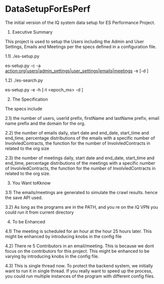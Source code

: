 # DataSetupForEsPerf
The initial version of the IQ system data setup for ES Performance Project.

1) Executive Summary

This project is used to setup the Users including the Admin and User Settings, Emails and Meetings per the specs defined in a configuration file.

1.1) ./es-setup.py

es-setup.py -c <config> -a <action:org|users|admin_settings|user_settings|emails|meetings> -e <env> [-d <debug>]

1.2) ./es-search.py

es-setup.py -e <env> -h <hash> [-t <epoch_ms> -d <debug>]

2) The Specification 

The specs include 

2.1) the number of users, userId prefix, firstName and lastName prefix, email name prefix and the domain for the org.

2.2) the number of emails daily, start date and end_date, start_time and end_time, percentage distributions of the emails with a specific number of InvolvledContracts, the function for the number of InvolvledContracts in related to the org size

2.3) the number of meetings daily, start date and end_date, start_time and end_time, percentage distributions of the meetings with a specific number of InvolvledContracts, the function for the number of InvolvledContracts in related to the org size.

3) You Want toKknow

3.1) The emails/meetings are generated to simulate the crawl results. hence the save API used.

3.2) As long as the programs are in the PATH, and you re on the IQ VPN you could run it from current directory

4) To be Enhanced

4.1) The meeting is scheduled for an hour at the hour 25 hours later. This might be enhanced by introducing knobs in the config file

4.2) There re 5 Contributors in an email/meeting. This is because we dont focus on the contributors for this project. This might be enhanced to be varying by introducing knobs in the config file.

4.3) This is single thread now. To protect the backend system, we initially want to run it in single thread. If you really want to speed up the process, you could run multiple instances of the program with different config files.

